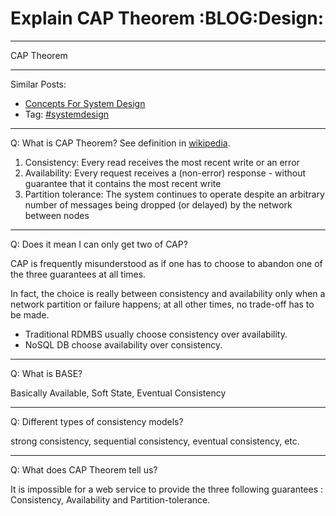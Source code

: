 # Explain CAP Theorem     :BLOG:Design:


---

CAP Theorem  

---

Similar Posts:  
-   [Concepts For System Design](https://brain.dennyzhang.com/design-concept)
-   Tag: [#systemdesign](https://brain.dennyzhang.com/tag/systemdesign)

---

Q: What is CAP Theorem? See definition in [wikipedia](https://en.wikipedia.org/wiki/CAP_theorem).  

1.  Consistency: Every read receives the most recent write or an error
2.  Availability: Every request receives a (non-error) response - without guarantee that it contains the most recent write
3.  Partition tolerance: The system continues to operate despite an arbitrary number of messages being dropped (or delayed) by the network between nodes

---

Q: Does it mean I can only get two of CAP?  

CAP is frequently misunderstood as if one has to choose to abandon one of the three guarantees at all times.  

In fact, the choice is really between consistency and availability only when a network partition or failure happens; at all other times, no trade-off has to be made.  

-   Traditional RDMBS usually choose consistency over availability.
-   NoSQL DB choose availability over consistency.

---

Q: What is BASE?  

Basically Available, Soft State, Eventual Consistency  

---

Q: Different types of consistency models?  

strong consistency, sequential consistency, eventual consistency, etc.  

---

Q: What does CAP Theorem tell us?  

It is impossible for a web service to provide the three following guarantees : Consistency, Availability and Partition-tolerance.